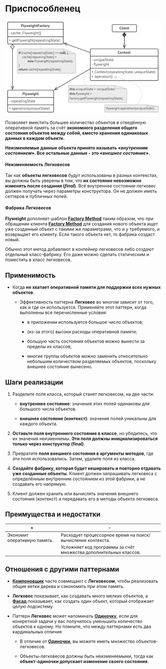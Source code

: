 # Приспособленец 

![UML](/src/AdditionalDocs/uml/Flyweight.png)

Позволяет вместить большее количество объектов в отведённую оперативной память за счёт **экономного разделения общего состояния объектов между собой, вместо хранения одинаковых данных в каждом объекте.**

**Неизменяемые данные объекта принято называть «*внутренним состоянием*». Все остальные данные - это «*внешнее состояние*»**.

#### Неизменяемость Легковесов

Так как **объекты легковесов** будут использованы в разных контекстах, вы должны быть уверены в том, что **их состояние невозможно изменять после создания (*final*)**. Всё внутреннее состояние легковес должен получать через параметры конструктора. Он не должен иметь сеттеров и публичных полей.

#### Фабрика Легковесов

**Flyweight** дополняет шаблон [**Factory Method**][Factory_Method] таким образом, что при обращении клиента [**Factory Method**][Factory_Method] для создания нового объекта ищет уже созданный объект с такими же параметрами, что и у требуемого, и возвращает его клиенту. Если такого объекта нет, то фабрика создаст новый.

Обычно этот метод добавляют в контейнер легковесов либо создают отдельный класс-фабрику. Его даже можно сделать статическим и поместить в класс легковесов.

## Применимость

- Когда **не хватает оперативной памяти для поддержки всех нужных объектов**.

  - Эффективность паттерна **Легковес** во многом зависит от того, как и где он используется. Применяйте этот паттерн, когда выполнены все перечисленные условия:

     - в приложении используется большое число объектов;

     - (из-за этого) высоки расходы оперативной памяти;

     - большую часть состояния объектов можно вынести за пределы их классов;

     - многие группы объектов можно заменить относительно небольшим количеством разделяемых объектов, поскольку внешнее состояние вынесено.

## Шаги реализации

1. Разделите поля класса, который станет легковесом, на две части:

   - **внутреннее состояние**: значения этих полей одинаковы для большого числа объектов.

   - **внешнее состояние (контекст)**: значения полей уникальны для каждого объекта.
   
2. **Оставьте поля внутреннего состояние в классе**, но убедитесь, что их значения неизменяемы. **Эти поля должны инициализироваться только через конструктор (final)**.

3. Превратите **поля внешнего состояния в аргументы методов**, где эти поля использовались. Затем, удалите поля из класса.

4. **Создайте фабрику, которая будет кешировать и повторно отдавать уже созданные объекты**. Клиент должен запрашивать легковеса с определённым внутренним состоянием из этой фабрики, а не создавать его напрямую.

5. Клиент должен хранить или вычислять значения внешнего состояния (контекст) и передавать его в методы объекта легковеса.

 ## Преимущества и недостатки
 
 | + | - |
 | ------ | ------ |
 |Экономит оперативную память.|Расходует процессорное время на поиск/вычисление контекста.
 | |Усложняет код программы за счёт множества дополнительных классов.
 
 ## Отношения с другими паттернами

- [**Компоновщик**][Composite] часто совмещают с **Легковесом**, чтобы реализовать общие ветки дерева и сэкономить при этом память.

- **Легковес** показывает, как создавать много мелких объектов, а [**Фасад**][Facade] показывает, как создать один объект, который отображает целую подсистему.

- Паттерн **Легковес** может напоминать [**Одиночку**][Singleton], если для конкретной задачи у вас получилось уменьшить количество объектов к одному. Но помните, что между паттернами есть два кардинальных отличия:

  - В отличие от [**Одиночки**][Singleton], вы можете иметь множество объектов-легковесов.

  - Объекты-легковесов должны быть неизменяемыми, тогда как **объект-одиночки допускает изменение своего состояния**.
 
 
[Abstract_Factory]: </src/Creational/Factorys/Abstract_Factory/Abstract_Factory.md>
[Factory_Method]: </src/Creational/Factorys/Factory_Method/Factory_Method.md>
[Builder]: </src/Creational/Builder/Builder.md>
[Prototype]: </src/Creational/Prototype/Prototype.md>
[Singleton]: </src/Creational/Singleton/Singleton.md>

[Adapter]: </src/Structural/Adapter/Adapter.md>
[Bridge]: </src/Structural/Bridge/Bridge.md>
[Composite]: </src/Structural/Composite/Composite.md>
[Decorator]: </src/Structural/Decorator/Decorator.md>
[Facade]: </src/Structural/Facade/Facade.md>
[Flyweight]: </src/Structural/Flyweight/Flyweight.md>
[Proxy]: </src/Structural/Proxy/Proxy.md>

[Chain_of_Responsibility]: </src/Behavioral/Chain_of_Responsibility/Chain_of_Responsibility.md>
[Command]: </src/Behavioral/Command/Command.md>
[Iterator]: </src/Behavioral/Iterator/Iterator.md>
[Mediator]: </src/Behavioral/Mediator/Mediator.md>
[Memento]: </src/Behavioral/Memento/Memento.md>
[Observer]: </src/Behavioral/Observer/Observer.md>
[State]: </src/Behavioral/State/State.md>
[Strategy]: </src/Behavioral/Strategy/Strategy.md>
[Template_Method]: </src/Behavioral/Template_Method/Template_Method.md>
[Visitor]: </src/Behavioral/Visitor/Visitor.md>
